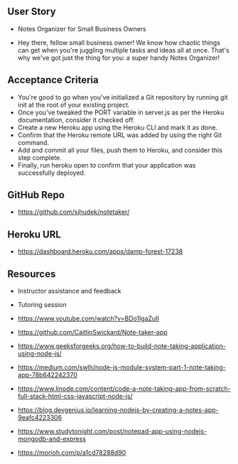 ## User Story
* Notes Organizer for Small Business Owners

* Hey there, fellow small business owner! We know how chaotic things can get when you're juggling multiple tasks and ideas all at once. That's why we've got just the thing for you: a super handy Notes Organizer!

## Acceptance Criteria
- You're good to go when you've initialized a Git repository by running git init at the root of your existing project.
- Once you've tweaked the PORT variable in server.js as per the Heroku documentation, consider it checked off.
- Create a new Heroku app using the Heroku CLI and mark it as done.
- Confirm that the Heroku remote URL was added by using the right Git command.
- Add and commit all your files, push them to Heroku, and consider this step complete.
- Finally, run heroku open to confirm that your application was successfully deployed.

## GitHub Repo
* https://github.com/sjhudek/notetaker/

## Heroku URL
* https://dashboard.heroku.com/apps/damp-forest-17238

## Resources
- Instructor assistance and feedback

- Tutoring session

- https://www.youtube.com/watch?v=BDo1lgaZuII

- https://github.com/CaitlinSwickard/Note-taker-app

- https://www.geeksforgeeks.org/how-to-build-note-taking-application-using-node-js/

- https://medium.com/swlh/node-js-module-system-part-1-note-taking-app-78b642242370

- https://www.linode.com/content/code-a-note-taking-app-from-scratch-full-stack-html-css-javascript-node-js/

- https://blog.devgenius.io/learning-nodejs-by-creating-a-notes-app-9eafc4223306

- https://www.studytonight.com/post/notepad-app-using-nodejs-mongodb-and-express

- https://morioh.com/p/a1cd78288d90
